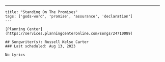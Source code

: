 ---
    title: "Standing On The Promises"
    tags: ['gods-word', 'promise', 'assurance', 'declaration']
    ---

    [Planning Center](https://services.planningcenteronline.com/songs/24710089)

    ## Songwriter(s): Russell Kelso Carter
    ### Last scheduled: Aug 13, 2023          

    No Lyrics
    